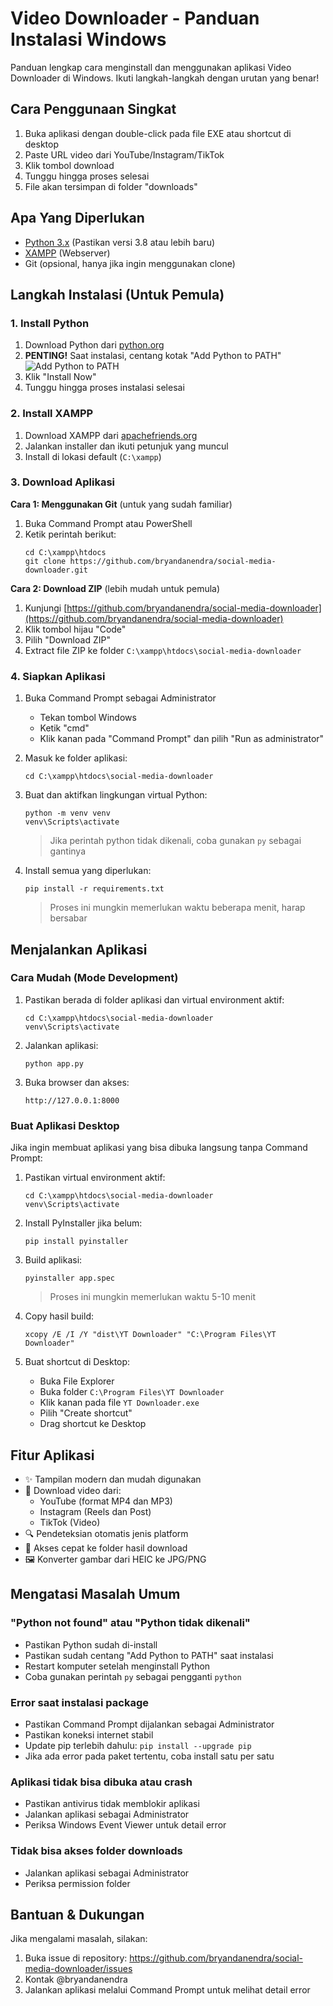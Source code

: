 # Video Downloader - Panduan Instalasi Windows

Panduan lengkap cara menginstall dan menggunakan aplikasi Video Downloader di Windows. Ikuti langkah-langkah dengan urutan yang benar!

## Cara Penggunaan Singkat

1. Buka aplikasi dengan double-click pada file EXE atau shortcut di desktop
2. Paste URL video dari YouTube/Instagram/TikTok
3. Klik tombol download
4. Tunggu hingga proses selesai
5. File akan tersimpan di folder "downloads"

## Apa Yang Diperlukan

- [Python 3.x](https://www.python.org/downloads/) (Pastikan versi 3.8 atau lebih baru)
- [XAMPP](https://www.apachefriends.org/download.html) (Webserver)
- Git (opsional, hanya jika ingin menggunakan clone)

## Langkah Instalasi (Untuk Pemula)

### 1. Install Python

1. Download Python dari [python.org](https://www.python.org/downloads/)
2. **PENTING!** Saat instalasi, centang kotak "Add Python to PATH"
   ![Add Python to PATH](https://python-docs.readthedocs.io/en/latest/_images/win_installer.png)
3. Klik "Install Now"
4. Tunggu hingga proses instalasi selesai

### 2. Install XAMPP

1. Download XAMPP dari [apachefriends.org](https://www.apachefriends.org/download.html)
2. Jalankan installer dan ikuti petunjuk yang muncul
3. Install di lokasi default (`C:\xampp`)

### 3. Download Aplikasi

**Cara 1: Menggunakan Git** (untuk yang sudah familiar)
1. Buka Command Prompt atau PowerShell
2. Ketik perintah berikut:
   ```
   cd C:\xampp\htdocs
   git clone https://github.com/bryandanendra/social-media-downloader.git
   ```

**Cara 2: Download ZIP** (lebih mudah untuk pemula)
1. Kunjungi [https://github.com/bryandanendra/social-media-downloader](https://github.com/bryandanendra/social-media-downloader)
2. Klik tombol hijau "Code"
3. Pilih "Download ZIP"
4. Extract file ZIP ke folder `C:\xampp\htdocs\social-media-downloader`

### 4. Siapkan Aplikasi

1. Buka Command Prompt sebagai Administrator
   - Tekan tombol Windows
   - Ketik "cmd"
   - Klik kanan pada "Command Prompt" dan pilih "Run as administrator"

2. Masuk ke folder aplikasi:
   ```
   cd C:\xampp\htdocs\social-media-downloader
   ```

3. Buat dan aktifkan lingkungan virtual Python:
   ```
   python -m venv venv
   venv\Scripts\activate
   ```
   > Jika perintah python tidak dikenali, coba gunakan `py` sebagai gantinya

4. Install semua yang diperlukan:
   ```
   pip install -r requirements.txt
   ```
   > Proses ini mungkin memerlukan waktu beberapa menit, harap bersabar

## Menjalankan Aplikasi

### Cara Mudah (Mode Development)

1. Pastikan berada di folder aplikasi dan virtual environment aktif:
   ```
   cd C:\xampp\htdocs\social-media-downloader
   venv\Scripts\activate
   ```

2. Jalankan aplikasi:
   ```
   python app.py
   ```

3. Buka browser dan akses:
   ```
   http://127.0.0.1:8000
   ```

### Buat Aplikasi Desktop

Jika ingin membuat aplikasi yang bisa dibuka langsung tanpa Command Prompt:

1. Pastikan virtual environment aktif:
   ```
   cd C:\xampp\htdocs\social-media-downloader
   venv\Scripts\activate
   ```

2. Install PyInstaller jika belum:
   ```
   pip install pyinstaller
   ```

3. Build aplikasi:
   ```
   pyinstaller app.spec
   ```
   > Proses ini mungkin memerlukan waktu 5-10 menit

4. Copy hasil build:
   ```
   xcopy /E /I /Y "dist\YT Downloader" "C:\Program Files\YT Downloader"
   ```

5. Buat shortcut di Desktop:
   - Buka File Explorer
   - Buka folder `C:\Program Files\YT Downloader`
   - Klik kanan pada file `YT Downloader.exe`
   - Pilih "Create shortcut"
   - Drag shortcut ke Desktop

## Fitur Aplikasi

- ✨ Tampilan modern dan mudah digunakan
- 🎥 Download video dari:
  - YouTube (format MP4 dan MP3)
  - Instagram (Reels dan Post)
  - TikTok (Video)
- 🔍 Pendeteksian otomatis jenis platform
- 📁 Akses cepat ke folder hasil download
- 🖼️ Konverter gambar dari HEIC ke JPG/PNG

## Mengatasi Masalah Umum

### "Python not found" atau "Python tidak dikenali"
- Pastikan Python sudah di-install
- Pastikan sudah centang "Add Python to PATH" saat instalasi
- Restart komputer setelah menginstall Python
- Coba gunakan perintah `py` sebagai pengganti `python`

### Error saat instalasi package
- Pastikan Command Prompt dijalankan sebagai Administrator
- Pastikan koneksi internet stabil
- Update pip terlebih dahulu: `pip install --upgrade pip`
- Jika ada error pada paket tertentu, coba install satu per satu

### Aplikasi tidak bisa dibuka atau crash
- Pastikan antivirus tidak memblokir aplikasi
- Jalankan aplikasi sebagai Administrator
- Periksa Windows Event Viewer untuk detail error

### Tidak bisa akses folder downloads
- Jalankan aplikasi sebagai Administrator
- Periksa permission folder

## Bantuan & Dukungan

Jika mengalami masalah, silakan:
1. Buka issue di repository: https://github.com/bryandanendra/social-media-downloader/issues
2. Kontak @bryandanendra
3. Jalankan aplikasi melalui Command Prompt untuk melihat detail error 